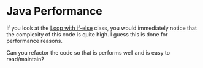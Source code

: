 # Java Performance

If you look at the [Loop with if-else](src/com/xnsio/perf/PrimitiveDataMapper.java) class, you would immediately notice that the complexity of this code is quite high. I guess this is done for performance reasons.

Can you refactor the code so that is performs well and is easy to read/maintain?
